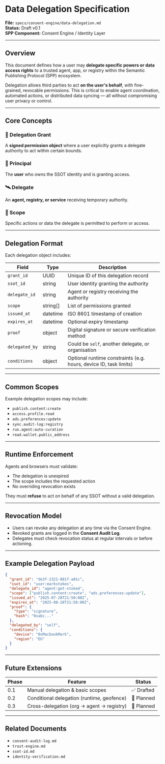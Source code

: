 
# Data Delegation Specification

**File:** `specs/consent-engine/data-delegation.md`  
**Status:** Draft v0.1  
**SPP Component:** Consent Engine / Identity Layer

---

## Overview

This document defines how a user may **delegate specific powers or data access rights** to a trusted agent, app, or registry within the Semantic Publishing Protocol (SPP) ecosystem.

Delegation allows third parties to act **on the user's behalf**, with fine-grained, revocable permissions. This is critical to enable agent coordination, automated actions, or distributed data syncing — all without compromising user privacy or control.

---

## Core Concepts

### 🧾 Delegation Grant
A **signed permission object** where a user explicitly grants a delegate authority to act within certain bounds.

### 👤 Principal
The **user** who owns the SSOT identity and is granting access.

### 🛰️ Delegate
An **agent, registry, or service** receiving temporary authority.

### 🔐 Scope
Specific actions or data the delegate is permitted to perform or access.

---

## Delegation Format

Each delegation object includes:

| Field          | Type      | Description |
|----------------|-----------|-------------|
| `grant_id`      | UUID      | Unique ID of this delegation record |
| `ssot_id`       | string    | User identity granting the authority |
| `delegate_id`   | string    | Agent or registry receiving the authority |
| `scope`         | string[]  | List of permissions granted |
| `issued_at`     | datetime  | ISO 8601 timestamp of creation |
| `expires_at`    | datetime  | Optional expiry timestamp |
| `proof`         | object    | Digital signature or secure verification method |
| `delegated_by`  | string    | Could be `self`, another delegate, or organisation |
| `conditions`    | object    | Optional runtime constraints (e.g. hours, device ID, task limits) |

---

## Common Scopes

Example delegation scopes may include:

- `publish.content:create`
- `access.profile.read`
- `ads.preferences:update`
- `sync.audit-log:registry`
- `run.agent:auto-curation`
- `read.wallet.public_address`

---

## Runtime Enforcement

Agents and browsers must validate:
- The delegation is unexpired
- The scope includes the requested action
- No overriding revocation exists

They must **refuse** to act on behalf of any SSOT without a valid delegation.

---

## Revocation Model

- Users can revoke any delegation at any time via the Consent Engine.
- Revoked grants are logged in the **Consent Audit Log**.
- Delegates must check revocation status at regular intervals or before actioning.

---

## Example Delegation Payload

```json
{
  "grant_id": "de3f-2321-881f-a01c",
  "ssot_id": "user:markstokes",
  "delegate_id": "agent:get-stoked",
  "scope": ["publish.content:create", "ads.preferences:update"],
  "issued_at": "2025-07-28T21:50:00Z",
  "expires_at": "2025-08-28T21:50:00Z",
  "proof": {
    "type": "signature",
    "hash": "0xabc..."
  },
  "delegated_by": "self",
  "conditions": {
    "device": "0xMacbookMark",
    "region": "EU"
  }
}
```

---

## Future Extensions

| Phase | Feature                                     | Status     |
|-------|---------------------------------------------|------------|
| 0.1   | Manual delegation & basic scopes            | ✅ Drafted |
| 0.2   | Conditional delegation (runtime, geofence)  | 🔲 Planned |
| 0.3   | Cross-delegation (org -> agent -> registry) | 🔲 Planned |

---

## Related Documents

- `consent-audit-log.md`
- `trust-engine.md`
- `ssot-id.md`
- `identity-verification.md`

